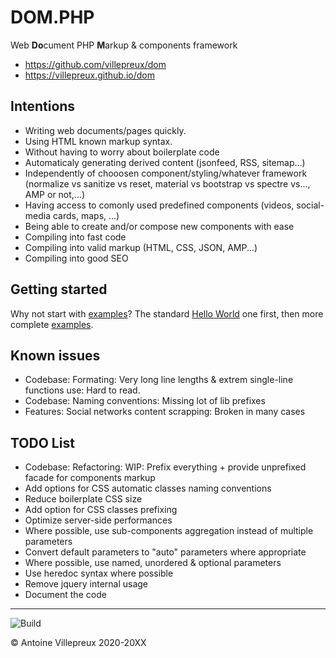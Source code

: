 # DOM.PHP

Web **Do**cument PHP **M**arkup & components framework

  * https://github.com/villepreux/dom
  * https://villepreux.github.io/dom


## Intentions

  * Writing web documents/pages quickly.
  * Using HTML known markup syntax.
  * Without having to worry about boilerplate code
  * Automaticaly generating derived content (jsonfeed, RSS, sitemap...)
  * Independently of chooosen component/styling/whatever framework (normalize vs sanitize vs reset, material vs bootstrap vs spectre vs..., AMP or not,...)
  * Having access to comonly used predefined components (videos, social-media cards, maps, ...)
  * Being able to create and/or compose new components with ease
  * Compiling into fast code
  * Compiling into valid markup (HTML, CSS, JSON, AMP...)
  * Compiling into good SEO

## Getting started

Why not start with [examples](https://github.com/villepreux/dom/tree/master/examples)?
The standard [Hello World](https://github.com/villepreux/dom/tree/master/examples/helloworld/index.php) one first, then more complete [examples](https://github.com/villepreux/dom/tree/master/examples).


## Known issues

  * Codebase: Formating: Very long line lengths & extrem single-line functions use: Hard to read.
  * Codebase: Naming conventions: Missing lot of lib prefixes
  * Features: Social networks content scrapping: Broken in many cases


## TODO List

  * Codebase: Refactoring: WIP: Prefix everything + provide unprefixed facade for components markup
  * Add options for CSS automatic classes naming conventions
  * Reduce boilerplate CSS size
  * Add option for CSS classes prefixing
  * Optimize server-side performances
  * Where possible, use sub-components aggregation instead of multiple parameters
  * Convert default parameters to "auto" parameters where appropriate
  * Where possible, use named, unordered & optional parameters
  * Use heredoc syntax where possible
  * Remove jquery internal usage
  * Document the code


----

![Build](https://github.com/villepreux/dom/workflows/Build/badge.svg)

© Antoine Villepreux 2020-20XX
